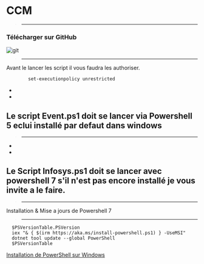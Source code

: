 # CCM
>------------------------------------------------------------------------------------------------------------------------------------------
### Télécharger sur GitHub



![git](https://github.com/user-attachments/assets/6cd483d7-653a-45e2-8c36-033a75dbeb21)


>------------------------------------------------------------------------------------------------------------------------------------------

Avant le lancer les script il vous faudra les authoriser.

            set-executionpolicy unrestricted
*
*

## Le script Event.ps1 doit se lancer via Powershell 5 eclui installé par defaut dans windows
>------------------------------------------------------------------------------------------------------------------------------------------

*
*

## Le Script Infosys.ps1 doit se lancer avec powershell 7 s'il n'est pas encore installé je vous invite a le faire.
>------------------------------------------------------------------------------------------------------------------------------------------

Installation & Mise a jours de Powershell 7
>------------------------------------------------------------------------------------------------------------------------------------------


      $PSVersionTable.PSVersion
      iex "& { $(irm https://aka.ms/install-powershell.ps1) } -UseMSI"
      dotnet tool update --global PowerShell
      $PSVersionTable



                                
<a href="https://learn.microsoft.com/fr-fr/powershell/scripting/install/installing-powershell-on-windows?view=powershell-7.5" rel="nofollow">Installation de PowerShell sur Windows</a>
